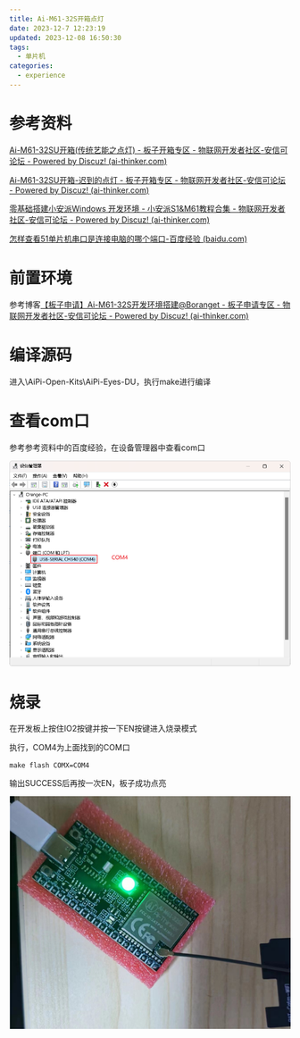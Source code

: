 ```yaml
---
title: Ai-M61-32S开箱点灯
date: 2023-12-7 12:23:19
updated: 2023-12-08 16:50:30
tags:
  - 单片机
categories:
  - experience
---
```


# 参考资料

[Ai-M61-32SU开箱(传统艺能之点灯) - 板子开箱专区 - 物联网开发者社区-安信可论坛 - Powered by Discuz! (ai-thinker.com)](https://bbs.ai-thinker.com/forum.php?mod=viewthread&tid=43770&extra=page%3D1)

[Ai-M61-32SU开箱-迟到的点灯 - 板子开箱专区 - 物联网开发者社区-安信可论坛 - Powered by Discuz! (ai-thinker.com)](https://bbs.ai-thinker.com/forum.php?mod=viewthread&tid=43758&extra=page%3D1)

[零基础搭建小安派Windows 开发环境 - 小安派S1&M61教程合集 - 物联网开发者社区-安信可论坛 - Powered by Discuz! (ai-thinker.com)](https://bbs.ai-thinker.com/forum.php?mod=viewthread&tid=282&extra=page%3D2&_dsign=7fea3002)

[怎样查看51单片机串口是连接电脑的哪个端口-百度经验 (baidu.com)](https://jingyan.baidu.com/article/b24f6c8217ee8886bee5da58.html)

# 前置环境

参考博客[【板子申请】Ai-M61-32S开发环境搭建@Boranget - 板子申请专区 - 物联网开发者社区-安信可论坛 - Powered by Discuz! (ai-thinker.com)](https://bbs.ai-thinker.com/forum.php?mod=viewthread&tid=43436&extra=)

# 编译源码

进入\AiPi-Open-Kits\AiPi-Eyes-DU，执行make进行编译

# 查看com口

参考参考资料中的百度经验，在设备管理器中查看com口

![image-20231207122150235](Ai-M61-32S开箱点灯/image-20231207122150235.png)

# 烧录

在开发板上按住IO2按键并按一下EN按键进入烧录模式

执行，COM4为上面找到的COM口

```shell
make flash COMX=COM4
```

输出SUCCESS后再按一次EN，板子成功点亮

![image-20231207210744918](Ai-M61-32S开箱点灯/image-20231207210744918.png)